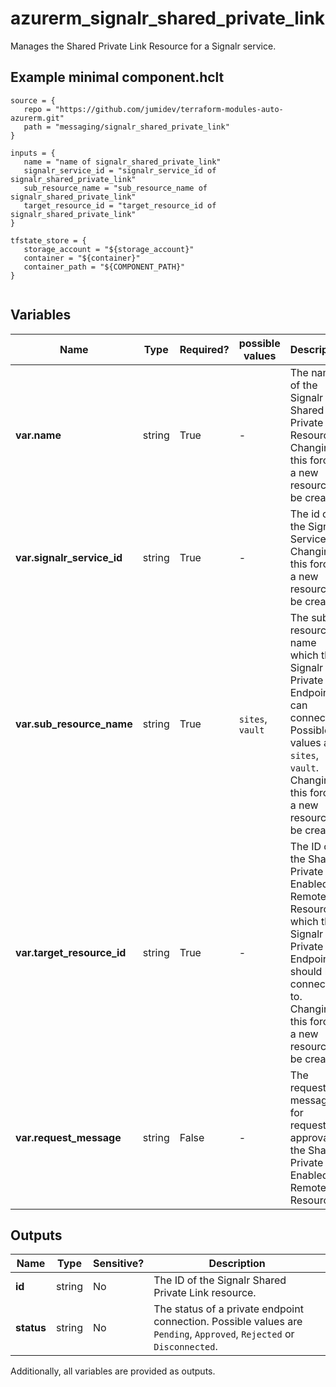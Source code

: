 # azurerm_signalr_shared_private_link

Manages the Shared Private Link Resource for a Signalr service.

## Example minimal component.hclt

```hcl
source = {
   repo = "https://github.com/jumidev/terraform-modules-auto-azurerm.git" 
   path = "messaging/signalr_shared_private_link" 
}

inputs = {
   name = "name of signalr_shared_private_link" 
   signalr_service_id = "signalr_service_id of signalr_shared_private_link" 
   sub_resource_name = "sub_resource_name of signalr_shared_private_link" 
   target_resource_id = "target_resource_id of signalr_shared_private_link" 
}

tfstate_store = {
   storage_account = "${storage_account}" 
   container = "${container}" 
   container_path = "${COMPONENT_PATH}" 
}


```

## Variables

| Name | Type | Required? |  possible values |  Description |
| ---- | ---- | --------- |  ----------- | ----------- |
| **var.name** | string | True | -  |  The name of the Signalr Shared Private Link Resource. Changing this forces a new resource to be created. | 
| **var.signalr_service_id** | string | True | -  |  The id of the Signalr Service. Changing this forces a new resource to be created. | 
| **var.sub_resource_name** | string | True | `sites`, `vault`  |  The sub resource name which the Signalr Private Endpoint can connect to. Possible values are `sites`, `vault`. Changing this forces a new resource to be created. | 
| **var.target_resource_id** | string | True | -  |  The ID of the Shared Private Link Enabled Remote Resource which this Signalr Private Endpoint should be connected to. Changing this forces a new resource to be created. | 
| **var.request_message** | string | False | -  |  The request message for requesting approval of the Shared Private Link Enabled Remote Resource. | 



## Outputs

| Name | Type | Sensitive? | Description |
| ---- | ---- | --------- | --------- |
| **id** | string | No  | The ID of the Signalr Shared Private Link resource. | 
| **status** | string | No  | The status of a private endpoint connection. Possible values are `Pending`, `Approved`, `Rejected` or `Disconnected`. | 

Additionally, all variables are provided as outputs.
